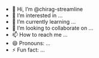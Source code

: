 - 👋 Hi, I’m @chirag-streamline
- 👀 I’m interested in ...
- 🌱 I’m currently learning ...
- 💞️ I’m looking to collaborate on ...
- 📫 How to reach me ...
- 😄 Pronouns: ...
- ⚡ Fun fact: ...

<!---
chirag-streamline/chirag-streamline is a ✨ special ✨ repository because its `README.md` (this file) appears on your GitHub profile.
You can click the Preview link to take a look at your changes.
--->
